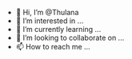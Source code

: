 - 👋 Hi, I’m @Thulana
- 👀 I’m interested in ...
- 🌱 I’m currently learning ...
- 💞️ I’m looking to collaborate on ...
- 📫 How to reach me ...

<!---
Thulanam/Thulanam is a ✨ special ✨ repository because its `README.md` (this file) appears on your GitHub profile.
You can click the Preview link to take a look at your changes.
--->
